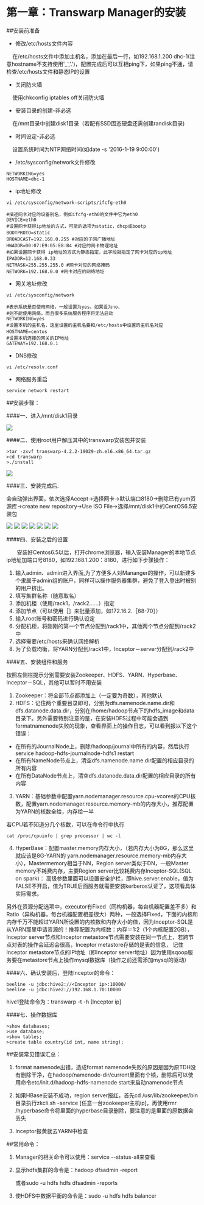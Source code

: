 # 第一章：Transwarp Manager的安装



##安装前准备

*  修改/etc/hosts文件内容

&nbsp;&nbsp;&nbsp;&nbsp;在/etc/hosts文件中添加主机名，添加在最后一行，如192.168.1.200 dhc-1(注意hostname不支持使用'_','.')，配置完成后可以互相ping下，如果ping不通，请检查/etc/hosts文件和静态IP的设置



* 关闭防火墙

&nbsp;&nbsp;&nbsp;&nbsp;使用chkconfig iptables off关闭防火墙

* 安装目录的创建-非必选

&nbsp;&nbsp;&nbsp;&nbsp;在/mnt目录中创建disk1目录（若配有SSD固态硬盘还需创建randisk目录)

* 时间设定-非必选

&nbsp;&nbsp;&nbsp;&nbsp;设置系统时间为NTP网络时间(如date -s '2016-1-19 9:00:00')

* /etc/sysconfig/network文件修改

```
NETWORKING=yes
HOSTNAME=dhc-1
```

* ip地址修改

```
vi /etc/sysconfig/network-scripts/ifcfg-eth0

#描述网卡对应的设备别名，例如ifcfg-eth0的文件中它为eth0
DEVICE=eth0
#设置网卡获得ip地址的方式，可能的选项为static，dhcp或bootp
BOOTPROTO=static 　
BROADCAST=192.168.0.255 #对应的子网广播地址
HWADDR=00:07:E9:05:E8:B4 #对应的网卡物理地址
#如果设置网卡获得 ip地址的方式为静态指定，此字段就指定了网卡对应的ip地址
IPADDR=12.168.0.33 　
NETMASK=255.255.255.0 #网卡对应的网络掩码
NETWORK=192.168.0.0 #网卡对应的网络地址
```
* 网关地址修改

```
vi /etc/sysconfig/network

#表示系统是否使用网络，一般设置为yes。如果设为no，
#则不能使用网络，而且很多系统服务程序将无法启动
NETWORKING=yes
#设置本机的主机名，这里设置的主机名要和/etc/hosts中设置的主机名对应
HOSTNAME=centos　
#设置本机连接的网关的IP地址
GATEWAY=192.168.0.1
```

* DNS修改

```
vi /etc/resolv.conf

```
* 网络服务重启

```
service network restart 

```

##安装步骤：

####一、进入/mnt/disk1目录

![](../../images/16/1.png)
  
####二、使用root用户解压其中的transwarp安装包并安装

 ```
 >tar -zxvf transwarp-4.2.2-19029-zh.el6.x86_64.tar.gz
 >cd transwarp
 >./install
 
 ```
![](../../images/16/2.png)
 
####三、安装完成后.

会自动弹出界面，依次选择Accept→选择网卡→默认端口8180→删除已有yum资源库→create new repository→Use ISO File→选择/mnt/disk1中的CentOS6.5安装包
 
 ![](../../images/16/3.png)
 ![](../../images/16/4.png)
 ![](../../images/16/5.png)
 ![](../../images/16/6.png)
 ![](../../images/16/7.png)
 ![](../../images/16/8.png)
 ![](../../images/16/9.png)
 
 
####四、安装之后的设置

&#160; &#160; &#160; &#160;安装好Centos6.5以后，打开chrome浏览器，输入安装Manager的本地节点ip地址加端口号8180，如192.168.1.200：8180，进行如下步骤操作：

1. 输入admin、admin进入界面,为了方便多人对Mananger的操作，可以新建多个隶属于admin组的账户，同样可以操作服务器集群，避免了登入登出时被别的用户挤出。
2. 填写集群名称（随意取名）
3. 添加机柜（使用/rack1，/rack2......）指定
4. 添加节点（可以使用［］来批量添加，如172.16.2.［68-70］）
5. 输入root账号和密码进行确认设定
6. 分配机柜，将刚刚的第一个节点分配到/rack1中，其他两个节点分配到/rack2中
7. 选择需要/etc/hosts来确认网络解析
8. 为了负载均衡，将YARN分配到/rack1中，Inceptor－server分配到/rack2中

####五、安装组件和服务

按照左侧栏提示分别需要安装Zookeeper、HDFS、YARN、Hyperbase、Inceptor－SQL，其他可以暂时不用安装

1. Zookeeper：将全部节点都添加上（一定要为奇数），其他默认
2. HDFS：记住两个重要目录即可，分别为dfs.namenode.name.dir和dfs.datanode.data.dir，分别在/home/hadoop节点下的hdfs_image和data目录下。另外需要特别注意的是，在安装HDFS过程中可能会遇到formatnamenode失败的现象，查看界面上的操作日志，可以看到报以下这个错误：


* 在所有的JournalNode上，删除/hadoop/journal中所有的内容，然后执行service hadoop-hdfs-journalnode-hdfs1 restart
* 在所有NameNode节点上，清空dfs.namenode.name.dir配置的相应目录的所有内容
* 在所有DataNode节点上，清空dfs.datanode.data.dir配置的相应目录的所有内容


3. YARN：基础参数中配置yarn.nodemanager.resource.cpu-vcores的CPU核数，配置yarn.nodemanager.resource.memory-mb的内存大小，推荐配置为YARN的核数全给，内存给一半

若CPU若不知道分几个核数，可以在命令行中执行
```
cat /proc/cpuinfo | grep processor | wc -l
```

4. HyperBase：配置master.memory内存大小，（若内存大小为8G，那么这里就应该是8G-YARN的                    yarn.nodemanager.resource.memory-mb内存大小），Mastermemory相当于NN，Region server类似于DN，一般Master memory不耗费内存，主要Region server比较耗费内存Inceptor-SQL(SQL on spark)：
高级参数里面可以设置安全护栏，即hive.server.enable，值为FALSE不开启，值为TRUE后面服务就需要安装kerberos认证了，这项看具体实际需求。

另外在资源分配选项中，executor有Fixed（同构机器，每台机器配置差不多）和Ratio（异构机器，每台机器配置相差很大）两种，一般选择Fixed，下面的内核和内存千万不能超过YARN所设置的内核数和内存大小的值，因为Inceptor-SQL是从YARN那里申请资源的！推荐配置为内核数：内存＝1:2（1个内核配置2GB），
Inceptor server节点和Inceptor metastore节点需要安装在同一节点上，若跨节点对表的操作会延迟会很高，Inceptor metastore存储的是表的信息，
记住Inceptor metastore节点的IP地址（即Inceptor server地址）因为使用sqoop服务要在metastore节点上操作mysql数据库（操作之前还需添加mysql的驱动）

####六、确认安装后，登陆Inceptor的命令：

```
beeline -u jdbc:hive2://<Inceptor ip>:10000/ 
beeline -u jdbc:hive2://192.168.1.70:10000
```

hive1登陆命令为：transwarp -t -h [Inceptor ip]

####七、操作数据库
```
>show databases;
>use database;
>show tables;
>create table country(id int, name string);
```


##安装常见错误汇总：
1. format namenode出错，造成format namenode失败的原因是因为原TDH没有删除干净，在hadoop/namenode-dir/current里面有个锁，删除后可以使用命令etc/init.d/hadoop-hdfs-namenode start来启动namenode节点

2. 如果HBase安装不成功，region server报红，首先cd /usr/lib/zookeeper/bin目录执行zkcli.sh -service [任意一台zookeeper主机ip]，再使用rmr /hyperbase命令将里面的hyperbase目录删除，要注意的是里面的原数据会丢失

3. Inceptor报黄就去YARN中检查



##常用命令：
1. Manager的相关命令可以使用：service --status-all来查看

2. 显示hdfs集群的命令是：hadoop dfsadmin -report

    或者sudo -u hdfs hdfs dfsadmin -reports

3. 使HDFS中数据平衡的命令是：sudo -u hdfs hdfs balancer

